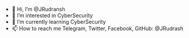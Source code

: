 - 👋 Hi, I’m @JRudransh
- 👀 I’m interested in CyberSecurity
- 🌱 I’m currently learning CyberSecurity
- 📫 How to reach me Telegram, Twitter, Facebook, GitHub: @JRudrash

<!---
JRudransh/JRudransh is a ✨ special ✨ repository because its `README.md` (this file) appears on your GitHub profile.
You can click the Preview link to take a look at your changes.
--->
